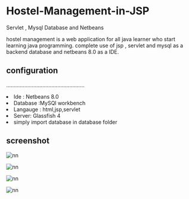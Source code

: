 # Hostel-Management-in-JSP
Servlet , Mysql Database and Netbeans

hostel management is a web application for all java learner who start learning java programming. complete use of jsp , servlet and mysql as a backend database and netbeans 8.0 as a IDE.


## configuration

....................................................
<li>Ide : Netbeans 8.0 </li>

<li>Database :MySQl workbench</li>

<li>Langauge : html,jsp,servlet</li>

<li>Server: Glassfish 4</li>

<li> simply import database in database folder </li>


## screenshot

![nn](https://user-images.githubusercontent.com/12325386/28956677-cf34e89a-7920-11e7-8799-e4054af33e22.JPG)

![nn](https://user-images.githubusercontent.com/12325386/28956710-f182a6bc-7920-11e7-95b3-e8c72760b0f8.JPG)

![nn](https://user-images.githubusercontent.com/12325386/28957851-6ff38e44-7926-11e7-8125-ff64e7640880.JPG)

![nn](https://user-images.githubusercontent.com/12325386/28957889-9e27aeee-7926-11e7-9fff-81740258ed03.JPG)
